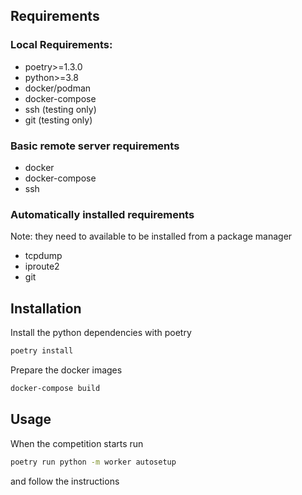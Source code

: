 ## Requirements

### Local Requirements:

-   poetry>=1.3.0
-   python>=3.8
-   docker/podman
-   docker-compose
-   ssh (testing only)
-   git (testing only)

### Basic remote server requirements

-   docker
-   docker-compose
-   ssh

### Automatically installed requirements

Note: they need to available to be installed from a package manager

-   tcpdump
-   iproute2
-   git

## Installation

Install the python dependencies with poetry

```bash
poetry install
```

Prepare the docker images

```bash
docker-compose build
```

## Usage

When the competition starts run

```bash
poetry run python -m worker autosetup
```

and follow the instructions
